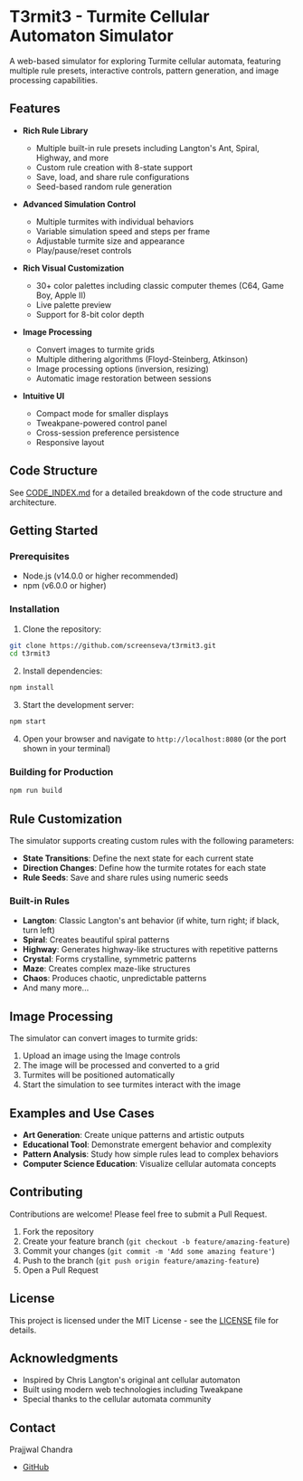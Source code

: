 # T3rmit3 - Turmite Cellular Automaton Simulator

A web-based simulator for exploring Turmite cellular automata, featuring multiple rule presets, interactive controls, pattern generation, and image processing capabilities.

## Features

- **Rich Rule Library**
  - Multiple built-in rule presets including Langton's Ant, Spiral, Highway, and more
  - Custom rule creation with 8-state support
  - Save, load, and share rule configurations
  - Seed-based random rule generation

- **Advanced Simulation Control**
  - Multiple turmites with individual behaviors
  - Variable simulation speed and steps per frame
  - Adjustable turmite size and appearance
  - Play/pause/reset controls

- **Rich Visual Customization**
  - 30+ color palettes including classic computer themes (C64, Game Boy, Apple II)
  - Live palette preview
  - Support for 8-bit color depth

- **Image Processing**
  - Convert images to turmite grids
  - Multiple dithering algorithms (Floyd-Steinberg, Atkinson)
  - Image processing options (inversion, resizing)
  - Automatic image restoration between sessions

- **Intuitive UI**
  - Compact mode for smaller displays
  - Tweakpane-powered control panel
  - Cross-session preference persistence
  - Responsive layout

## Code Structure

See [CODE_INDEX.md](CODE_INDEX.md) for a detailed breakdown of the code structure and architecture.

## Getting Started

### Prerequisites

- Node.js (v14.0.0 or higher recommended)
- npm (v6.0.0 or higher)

### Installation

1. Clone the repository:
```bash
git clone https://github.com/screenseva/t3rmit3.git
cd t3rmit3
```

2. Install dependencies:
```bash
npm install
```

3. Start the development server:
```bash
npm start
```

4. Open your browser and navigate to `http://localhost:8080` (or the port shown in your terminal)

### Building for Production

```bash
npm run build
```

## Rule Customization

The simulator supports creating custom rules with the following parameters:

- **State Transitions**: Define the next state for each current state
- **Direction Changes**: Define how the turmite rotates for each state
- **Rule Seeds**: Save and share rules using numeric seeds

### Built-in Rules

- **Langton**: Classic Langton's ant behavior (if white, turn right; if black, turn left)
- **Spiral**: Creates beautiful spiral patterns
- **Highway**: Generates highway-like structures with repetitive patterns
- **Crystal**: Forms crystalline, symmetric patterns
- **Maze**: Creates complex maze-like structures
- **Chaos**: Produces chaotic, unpredictable patterns
- And many more...

## Image Processing

The simulator can convert images to turmite grids:

1. Upload an image using the Image controls
2. The image will be processed and converted to a grid
3. Turmites will be positioned automatically
4. Start the simulation to see turmites interact with the image

## Examples and Use Cases

- **Art Generation**: Create unique patterns and artistic outputs
- **Educational Tool**: Demonstrate emergent behavior and complexity
- **Pattern Analysis**: Study how simple rules lead to complex behaviors
- **Computer Science Education**: Visualize cellular automata concepts

## Contributing

Contributions are welcome! Please feel free to submit a Pull Request.

1. Fork the repository
2. Create your feature branch (`git checkout -b feature/amazing-feature`)
3. Commit your changes (`git commit -m 'Add some amazing feature'`)
4. Push to the branch (`git push origin feature/amazing-feature`)
5. Open a Pull Request

## License

This project is licensed under the MIT License - see the [LICENSE](LICENSE) file for details.

## Acknowledgments

- Inspired by Chris Langton's original ant cellular automaton
- Built using modern web technologies including Tweakpane
- Special thanks to the cellular automata community

## Contact

Prajjwal Chandra
- [GitHub](https://github.com/screenseva)
